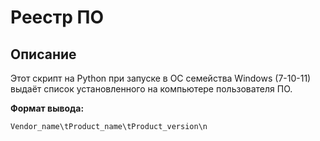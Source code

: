 # Реестр ПО

## Описание

Этот скрипт на Python при запуске в ОС семейства Windows (7-10-11) выдаёт список установленного на компьютере пользователя ПО.

**Формат вывода:**

```bash
Vendor_name\tProduct_name\tProduct_version\n
```